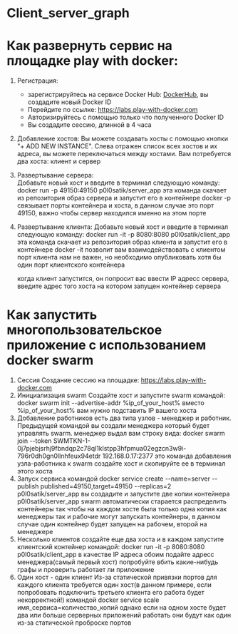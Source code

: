 # Client_server_graph


# Как развернуть сервис на площадке play with docker:
1. Регистрация:
    - зарегистрируйтесь на сервисе Docker Hub: [DockerHub](https://hub.docker.com), вы создадите новый Docker ID
    - Перейдите по ссылке: https://labs.play-with-docker.com
    - Авторизируйтесь с помощью только что полученного Docker ID
    - Вы создадите сессию, длинной в 4 часa

2. Добавление хостов:
    Вы можете создавать хосты с помощью кнопки "+ ADD NEW INSTANCE".
    Слева отражен список всех хостов и их адреса, вы можете переключаться между хостами.
    Вам потребуется два хоста: клиент и сервер

3. Развертывание сервера:  
    Добавьте новый хост и введите в терминал следующую команду:
    docker run -p 49150:49150 p0l0satik/server_app 
    эта команда скачает из репозитория образ сервера и запустит его в контейнере docker
    -p связывает порты контейнера и хоста, в данном случае это порт 49150, важно чтобы сервер находился именно на этом порте

4. Развертывание клиента:
    Добавьте новый хост и введите в терминал следующую команду:
    docker run -it -p 8080:8080 p0l0satik/client_app 
    эта команда скачает из репозитория образ клиента и запустит его в контейнере docker
    -it позволит вам взаимодействовать с клиентом
    порт клиента нам не важен, но необходимо опубликовать хотя бы один порт клиентского контейнера

    когда клиент запустится, он попросит вас ввести IP адресс сервера, введите адрес того хоста на котором запущен 
    контейнер сервера

# Как запустить многопользовательское приложение с использованием docker swarm
1. Сессия
    Создание сессию на площадке: https://labs.play-with-docker.com
2. Инициализация swarm
    Создайте хост и запустите swarm командой:
    docker swarm init --advertise-addr %ip_of_your_host%
    вместо %ip_of_your_host% вам нужно подставить IP вашего хоста
3. Добавление работников
    есть два типа узлов - менеджер и работник. Предыдущей командой вы создали менеджера который будет управлять swarm. 
    менеджер выдал вам строку вида:
    docker swarm join --token SWMTKN-1-0j7pjebjsrhj9fbndqp2c78ql1klstpp3hfpmua02egzcn3w9i-796r0dh0gn0llnhfeux94etdr   192.168.0.17:2377
    это команда добавления узла-работника к swarm
    создайте хост и скопируйте ее в терминал этого хоста
4. Запуск сервиса
    командой docker service create --name=server --publish published=49150,target=49150 --replicas=2 p0l0satik/server_app
    вы создадите и запустите две копии контейнера p0l0satik/server_app
    swarm автоматически старается распределить контейнеры так чтобы на каждом хосте была только одна копия
    как менеджеры так и рабочие могут запускать контейнеры, в данном случае один контейнер будет запущен на рабочем, второй на менеджере
5. Несколько клиентов
    создайте еще два хоста и в каждом запустите клиентский контейнер командой:
    docker run -it -p 8080:8080 p0l0satik/client_app 
    в качестве IP адреса обоим подайте адресс менеджера(самый первый хост)
    попробуйте вбить какие-нибудь графы и проверить работает ли приложение
6. Один хост - один клиент
    Из-за статической привязки портов для каждого клиента требуется один хост(в данном примере, если попробовать подключить третьего клиента его работа будет некорректной!)
    командой docker service scale имя_сервиса=количество_копий
    однако если на одном хосте будет два или больше серверных приложений работать они будут как один из-за статической проброске портов
    
 
